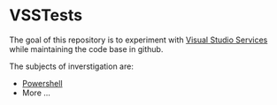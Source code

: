 # VSSTests

The goal of this repository is to experiment with [Visual Studio Services](https://visualstudio.com/) while maintaining the code base in github.

The subjects of inverstigation are:
* [Powershell](Powershell/README.md)
* More ...
